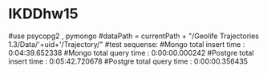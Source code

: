 # IKDDhw15

#use psycopg2 , pymongo
#dataPath = currentPath + "/Geolife Trajectories 1.3/Data/'+uid+'/Trajectory/"
#test sequense:
#Mongo total insert time : 0:04:39.652338
#Mongo total query time : 0:00:00.000242
#Postgre total insert time : 0:05:42.720678
#Postgre total query time : 0:00:00.356435
